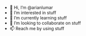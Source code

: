 - 👋 Hi, I’m @arianlumar
- 👀 I’m interested in stuff
- 🌱 I’m currently learning stuff
- 💞️ I’m looking to collaborate on stuff
- 📫 Reach me by using stuff

<!---
arianlumar/arianlumar is a ✨ special ✨ repository because its `README.md` (this file) appears on your GitHub profile.
You can click the Preview link to take a look at your changes.
--->
